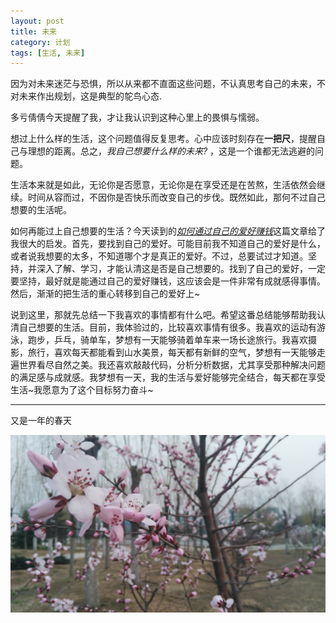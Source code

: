```yaml
---
layout: post
title: 未来
category: 计划
tags: [生活, 未来]
---
```




因为对未来迷茫与恐惧，所以从来都不直面这些问题，不认真思考自己的未来，不对未来作出规划，这是典型的鸵鸟心态.

多亏倩倩今天提醒了我，才让我认识到这种心里上的畏惧与懦弱。

想过上什么样的生活，这个问题值得反复思考。心中应该时刻存在**一把尺**，提醒自己与理想的距离。总之，*我自己想要什么样的未来?* ，这是一个谁都无法逃避的问题。

生活本来就是如此，无论你是否愿意，无论你是在享受还是在苦熬，生活依然会继续。时间从容而过，不因你是否快乐而改变自己的步伐。既然如此，那何不过自己想要的生活呢。

如何再能过上自己想要的生活？今天读到的[*如何通过自己的爱好赚钱*](http://www.jianshu.com/p/1ecb57ea7dac)这篇文章给了我很大的启发。首先，要找到自己的爱好。可能目前我不知道自己的爱好是什么，或者说我想要的太多，不知道哪个才是真正的爱好。不过，总要试过才知道。坚持，并深入了解、学习，才能认清这是否是自己想要的。找到了自己的爱好，一定要坚持，最好就是能通过自己的爱好赚钱，这应该会是一件非常有成就感得事情。然后，渐渐的把生活的重心转移到自己的爱好上~

说到这里，那就先总结一下我喜欢的事情都有什么吧。希望这番总结能够帮助我认清自己想要的生活。目前，我体验过的，比较喜欢事情有很多。我喜欢的运动有游泳，跑步，乒乓，骑单车，梦想有一天能够骑着单车来一场长途旅行。我喜欢摄影，旅行，喜欢每天都能看到山水美景，每天都有新鲜的空气，梦想有一天能够走遍世界看尽自然之美。我还喜欢敲敲代码，分析分析数据，尤其享受那种解决问题的满足感与成就感。我梦想有一天，我的生活与爱好能够完全结合，每天都在享受生活~我愿意为了这个目标努力奋斗~

----------

又是一年的春天

![--2016年春于北京生命科学园](/public/img/2016flower.jpg)




